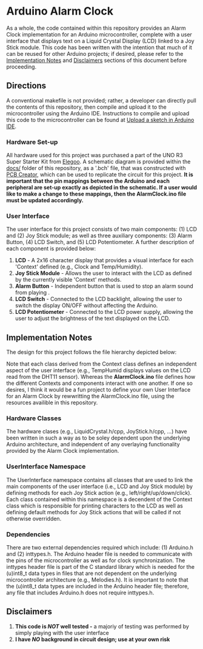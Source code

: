 # Arduino Alarm Clock
As a whole, the code contained within this repository provides an Alarm Clock implementation for an Arduino microcontroller, complete with a user interface that
displays text on a Liquid Crystal Display (LCD) linked to a Joy Stick module. This code has been written with the intention that much of it can be reused for other
Arduino projects; if desired, please refer to the [Implementation Notes](#implementation-notes) and [Disclaimers](#disclaimers) sections of this document before proceeding. 
## Directions
A conventional makefile is not provided; rather, a developer can directly pull the contents of this repository, then compile and upload it to the microcontroller using the Arduino IDE. Instructions to compile and upload this code to the microcontroller can be found at [Upload a sketch in Arduino IDE](https://support.arduino.cc/hc/en-us/articles/4733418441116-Upload-a-sketch-in-Arduino-IDE). 
### Hardware Set-up
All hardware used for this project was purchased a part of the UNO R3 Super Starter Kit from [Elegoo](https://us.elegoo.com/collections/arduino-kits). A schematic diagram is provided within the [docs/](docs/) folder of this repository, as a '.bch' file, that was constructed with [PCB Creator](https://bayareacircuits.com/pcb-design-layout-software-custom/), which can be used to replicate the circuit for this project. **It is important that the pin mappings between the Arduino and each peripheral are set-up exactly as depicted in the schematic. If a user would like to make a change to these mappings, then the AlarmClock.ino file must be updated accordingly.** 
### User Interface
The user interface for this project consists of two main components: (1) LCD and (2) Joy Stick module; as well as three auxiliary components: (3) Alarm Button, (4) LCD Switch, and (5) LCD Potentiometer.
A further description of each component is provided below:
1. **LCD** - A 2x16 character display that provides a visual interface for each 'Context' defined (e.g., Clock and Temp/Humidity).
2. **Joy Stick Module** - Allows the user to interact with the LCD as defined by the currently visible 'Context' methods. <!--Please refer to the [Instruction Manual](https://github.com/rsjahnige/AlarmClock/wiki/Instruction-Manual) for a detailed description of the user interface.-->
3. **Alarm Button** - Independent button that is used to stop an alarm sound from playing .
4. **LCD Switch** - Connected to the LCD backlight, allowing the user to switch the display ON/OFF without affecting the Arduino.
5. **LCD Potentiometer** - Connected to the LCD power supply, allowing the user to adjust the brightness of the text displayed on the LCD. <!--Please refer to the Troubleshooting section of the Instruction Manual for more details.-->
## Implementation Notes
The design for this project follows the file hierarchy depicted below:  

Note that each class derived from the Context class defines an independent aspect of the user interface (e.g., TempHumid displays values on the LCD read from the DHT11 sensor). Whereas the **AlarmClock.ino** file defines how the different Contexts and components interact with one another. If one so desires, I think it would be a fun project to define your own User Interface for an Alarm Clock by rewwritting the AlarmClock.ino file, using the resources availible in this repository. 
### Hardware Classes
The hardware clases (e.g., LiquidCrystal.h/cpp, JoyStick.h/cpp, ...) have been written in such a way as to be soley dependent upon the underlying Arduino architecture, and independent of any overlaying functionality provided by the Alarm Clock implementation.
### UserInterface Namespace
The UserInterface namespace contains all classes that are used to link the main components of the user interface (i.e., LCD and Joy Stick module) by defining methods for each Joy Stick action (e.g., left/right/up/down/click). Each class contained within this namespace is a decendent of the Context class which is responsible for printing characters to the LCD as well as defining default methods for Joy Stick actions that will be called if not otherwise overridden. 
### Dependencies
There are two external dependencies required which include: (1) Arduino.h and (2) inttypes.h. The Arduino header file is needed to communicate with the pins of the microcontroller as well as for clock synchronization. The inttypes header file is part of the C standard library which is needed for the (u)int8_t data types in files that are not dependent on the underlying microcontroller architecture (e.g., Melodies.h). It is important to note that the (u)int8_t data types are included in the Arduino header file; therefore, any file that includes Arduino.h does not require inttypes.h.
## Disclaimers
1. **This code is _NOT_ well tested -** a majoriy of testing was performed by simply playing with the user interface
2. **I have _NO_ background in circuit design; use at your own risk**
